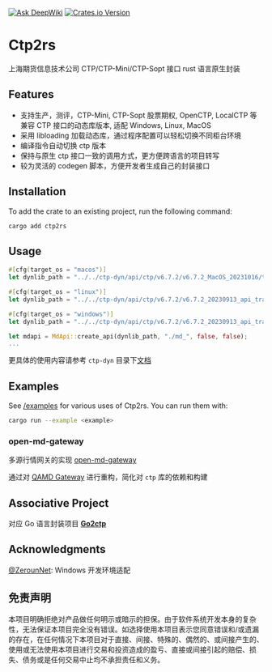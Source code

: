 [![Ask DeepWiki]][deepwiki] [![Crates.io Version]][crates.io]

[Crates.io Version]: https://img.shields.io/crates/v/ctp2rs
[crates.io]: https://crates.io/crates/ctp2rs
[Ask DeepWiki]: https://deepwiki.com/badge.svg
[deepwiki]: https://deepwiki.com/pseudocodes/ctp2rs

# Ctp2rs
上海期货信息技术公司 CTP/CTP-Mini/CTP-Sopt 接口 rust 语言原生封装


## Features
* 支持生产，测评，CTP-Mini, CTP-Sopt 股票期权, OpenCTP, LocalCTP 等兼容 CTP 接口的动态库版本, 适配 Windows, Linux, MacOS
* 采用 libloading 加载动态库，通过程序配置可以轻松切换不同柜台环境
* 编译指令自动切换 ctp 版本
* 保持与原生 ctp 接口一致的调用方式，更方便跨语言的项目转写
* 较为灵活的 codegen 脚本，方便开发者生成自己的封装接口

## Installation
To add the crate to an existing project, run the following command:
```sh
cargo add ctp2rs
```

## Usage 
```rust
#[cfg(target_os = "macos")]
let dynlib_path = "../../ctp-dyn/api/ctp/v6.7.2/v6.7.2_MacOS_20231016/thostmduserapi_se.framework/thostmduserapi_se";

#[cfg(target_os = "linux")]
let dynlib_path = "../../ctp-dyn/api/ctp/v6.7.2/v6.7.2_20230913_api_traderapi_se_linux64/thostmduserapi_se.so";

#[cfg(target_os = "windows")]
let dynlib_path = "../../ctp-dyn/api/ctp/v6.7.2/v6.7.2_20230913_api_traderapi64_se_windows/thostmduserapi_se.dll"

let mdapi = MdApi::create_api(dynlib_path, "./md_", false, false);
...    
```
更具体的使用内容请参考 `ctp-dyn` 目录下[文档](https://github.com/pseudocodes/ctp2rs/blob/master/ctp-dyn/README.md) 

## Examples

See [/examples](./examples) for various uses of Ctp2rs. You can run them with:

```sh
cargo run --example <example>
```
### open-md-gateway

多源行情网关的实现 [open-md-gateway](https://github.com/pseudocodes/open-md-gateway)

通过对 [QAMD Gateway](https://github.com/QUANTAXIS/qautlra-rs/tree/master/qamdgateway) 进行重构，简化对 `ctp` 库的依赖和构建


## Associative Project

对应 Go 语言封装项目 **[Go2ctp](https://github.com/pseudocodes/go2ctp)**

## Acknowledgments 
[@ZerounNet](https://github.com/ZerounNet): Windows 开发环境适配

## 免责声明
本项目明确拒绝对产品做任何明示或暗示的担保。由于软件系统开发本身的复杂性，无法保证本项目完全没有错误。如选择使用本项目表示您同意错误和/或遗漏的存在，在任何情况下本项目对于直接、间接、特殊的、偶然的、或间接产生的、使用或无法使用本项目进行交易和投资造成的盈亏、直接或间接引起的赔偿、损失、债务或是任何交易中止均不承担责任和义务。


